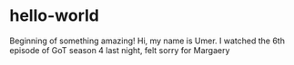 # hello-world
Beginning of something amazing!
Hi, my name is Umer. 
I watched the 6th episode of GoT season 4 last night, felt sorry for Margaery
